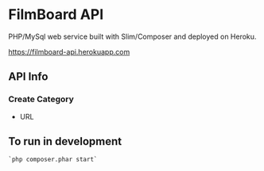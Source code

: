 # FilmBoard API

PHP/MySql web service built with Slim/Composer and deployed on Heroku.

https://filmboard-api.herokuapp.com

## API Info

### Create Category

* URL

## To run in development

	`php composer.phar start`
